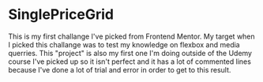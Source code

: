 # SinglePriceGrid

This is my first challange I've picked from Frontend Mentor. My target when I picked this challange was to test my knowledge on flexbox and media querries. This "project" is also my first one I'm doing outside of the Udemy course I've picked up so it isn't perfect and it has a lot of commented lines because I've done a lot of trial and error in order to get to this result. 
